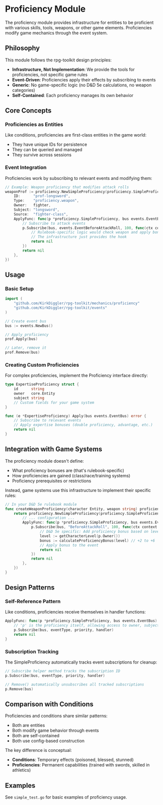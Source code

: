 # Proficiency Module

The proficiency module provides infrastructure for entities to be proficient with various skills, tools, weapons, or other game elements. Proficiencies modify game mechanics through the event system.

## Philosophy

This module follows the rpg-toolkit design principles:

- **Infrastructure, Not Implementation**: We provide the tools for proficiencies, not specific game rules
- **Event-Driven**: Proficiencies apply their effects by subscribing to events
- **Generic**: No game-specific logic (no D&D 5e calculations, no weapon categories)
- **Self-Contained**: Each proficiency manages its own behavior

## Core Concepts

### Proficiencies as Entities

Like conditions, proficiencies are first-class entities in the game world:
- They have unique IDs for persistence
- They can be queried and managed
- They survive across sessions

### Event Integration

Proficiencies work by subscribing to relevant events and modifying them:

```go
// Example: Weapon proficiency that modifies attack rolls
weaponProf := proficiency.NewSimpleProficiency(proficiency.SimpleProficiencyConfig{
    ID:      "prof-longsword",
    Type:    "proficiency.weapon",
    Owner:   fighter,
    Subject: "longsword",
    Source:  "fighter-class",
    ApplyFunc: func(p *proficiency.SimpleProficiency, bus events.EventBus) error {
        // Subscribe to attack events
        p.Subscribe(bus, events.EventBeforeAttackRoll, 100, func(ctx context.Context, e events.Event) error {
            // Rulebook-specific logic would check weapon and apply bonus
            // The infrastructure just provides the hook
            return nil
        })
        return nil
    },
})
```

## Usage

### Basic Setup

```go
import (
    "github.com/KirkDiggler/rpg-toolkit/mechanics/proficiency"
    "github.com/KirkDiggler/rpg-toolkit/events"
)

// Create event bus
bus := events.NewBus()

// Apply proficiency
prof.Apply(bus)

// Later, remove it
prof.Remove(bus)
```

### Creating Custom Proficiencies

For complex proficiencies, implement the Proficiency interface directly:

```go
type ExpertiseProficiency struct {
    id      string
    owner   core.Entity
    subject string
    // Custom fields for your game system
}

func (e *ExpertiseProficiency) Apply(bus events.EventBus) error {
    // Subscribe to relevant events
    // Apply expertise bonuses (double proficiency, advantage, etc.)
    return nil
}
```

## Integration with Game Systems

The proficiency module doesn't define:
- What proficiency bonuses are (that's rulebook-specific)
- How proficiencies are gained (class/race/training systems)
- Proficiency prerequisites or restrictions

Instead, game systems use this infrastructure to implement their specific rules:

```go
// In your D&D 5e rulebook module
func createWeaponProficiency(character Entity, weapon string) proficiency.Proficiency {
    return proficiency.NewSimpleProficiency(proficiency.SimpleProficiencyConfig{
        // ... configuration ...
        ApplyFunc: func(p *proficiency.SimpleProficiency, bus events.EventBus) error {
            p.Subscribe(bus, "BeforeAttackRoll", 100, func(ctx context.Context, e events.Event) error {
                // D&D 5e specific: Add proficiency bonus based on level
                level := getCharacterLevel(p.Owner())
                bonus := calculateProficiencyBonus(level) // +2 to +6
                // Apply bonus to the event
                return nil
            })
            return nil
        },
    })
}
```

## Design Patterns

### Self-Reference Pattern

Like conditions, proficiencies receive themselves in handler functions:

```go
ApplyFunc: func(p *proficiency.SimpleProficiency, bus events.EventBus) error {
    // 'p' is the proficiency itself, allowing access to owner, subject, etc.
    p.Subscribe(bus, eventType, priority, handler)
    return nil
}
```

### Subscription Tracking

The SimpleProficiency automatically tracks event subscriptions for cleanup:

```go
// Subscribe helper method tracks the subscription ID
p.Subscribe(bus, eventType, priority, handler)

// Remove() automatically unsubscribes all tracked subscriptions
p.Remove(bus)
```

## Comparison with Conditions

Proficiencies and conditions share similar patterns:
- Both are entities
- Both modify game behavior through events
- Both are self-contained
- Both use config-based construction

The key difference is conceptual:
- **Conditions**: Temporary effects (poisoned, blessed, stunned)
- **Proficiencies**: Permanent capabilities (trained with swords, skilled in athletics)

## Examples

See `simple_test.go` for basic examples of proficiency usage.